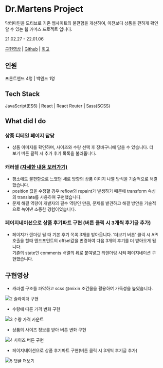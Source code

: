 # Dr.Martens Project

닥터마틴을 모티브로 기존 웹사이트의 불편함을 개선하여, 이전보다 상품을 편하게 확인 할 수 있는 웹 커머스 프로젝트 입니다.

21.02.27 - 22.01.06

[구현영상](http://drheewon.s3-website.ap-northeast-2.amazonaws.com/) | [Github](https://github.com/Seokho0120/28-1st-DRHEEWON-frontend.git) | [회고](https://velog.io/@leesegho/Dr.martens-%ED%94%84%EB%A1%9C%EC%A0%9D%ED%8A%B8)

## 인원

프론트엔드 4명 | 백엔드 1명

## Tech Stack

JavaScript(ES6) | React | React Router | Sass(SCSS)


## What did I do

### 상품 디테일 페이지 담당

- 상품 이미지를 확인하며, 사이즈와 수량 선택 후 장바구니에 담을 수 있습니다. 더 보기 버튼 클릭 시 추가 후기 목록을 불러옵니다.

### 캐러셀 [(자세한 내용 보러가기)](https://velog.io/@leesegho/%EC%BA%90%EB%9F%AC%EC%85%80%EC%9D%B4%EB%AF%B8%EC%A7%80-%EC%8A%AC%EB%9D%BC%EC%9D%B4%EB%93%9C)

- 평소에도 불편함으로 느꼈던 세로 방향의 상품 이미지 나열 방식을 기술적으로 해결했습니다.
- position 값을 수정할 경우 reflow와 repaint가 발생하기 때문에 transform 속성의 translate를 사용하여 구현했습니다.
- 문제 해결 역량이 개발자의 필수 역량인 만큼, 문제를 발견하고 해결 방안을 기술적으로 녹여낸 소중한 경험이었습니다.

### 페이지네이션으로 상품 후기파트 구현 (버튼 클릭 시 3개씩 후기글 추가)

- 페이지가 렌더링 될 때 기본 후기 목록 3개를 받아옵니다. ‘더보기 버튼’ 클릭 시 API 호출을 할때 엔드포인트의 offset값을 변경하여 다음 3개의 후기를 더 받아오게 됩니다. <br>
기존의 state인 comments 배열의 뒤로 붙여넣고 리렌더링 시켜 페이지네이션 구현했습니다.

## 구현영상

- 캐러셀 구조를 파악하고 scss @mixin 조건물을 활용하여 가독성을 높였습니다.

![2  슬라이더 구현](https://user-images.githubusercontent.com/93597794/159906356-36a70ea1-980c-496e-9c8c-1461a5d99315.gif)


- 수량에 따른 가격 변화 구현

![3  수량 가격 카운트](https://user-images.githubusercontent.com/93597794/159906467-7e3a8340-755d-4d55-9131-397bc3f69379.gif)


- 상품의 사이즈 정보를 받아 버튼 변화 구현

![4  사이즈 버튼 구현](https://user-images.githubusercontent.com/93597794/159906504-7e4101f5-1273-458e-866e-3ffbf1d7b625.gif)


- 페이지네이션으로 상품 후기파트 구현(버튼 클릭 시 3개씩 후기글 추가)

![5  댓글 더보기](https://user-images.githubusercontent.com/93597794/159906530-1047795b-6986-4406-95b3-80edb60b8b64.gif)

